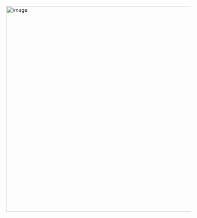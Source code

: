 <img width="560" alt="image" src="https://github.com/user-attachments/assets/6fcaba59-b273-4254-9f3e-1a862db0bec1" />
